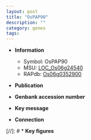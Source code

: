 ```yaml
---
layout: post
title: "OsPAP90"
description: ""
category: genes
tags: 
---
```


* **Information**  
    + Symbol: OsPAP90  
    + MSU: [LOC_Os06g24540](http://rice.uga.edu/cgi-bin/ORF_infopage.cgi?orf=LOC_Os06g24540)  
    + RAPdb: [Os06g0352900](http://rapdb.dna.affrc.go.jp/viewer/gbrowse_details/irgsp1?name=Os06g0352900)  

* **Publication**  

* **Genbank accession number**  

* **Key message**  

* **Connection**  

[//]: # * **Key figures**  


